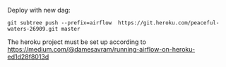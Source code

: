 Deploy with new dag: 

`git subtree push --prefix=airflow  https://git.heroku.com/peaceful-waters-26909.git master`

The heroku project must be set up according to 
https://medium.com/@damesavram/running-airflow-on-heroku-ed1d28f8013d